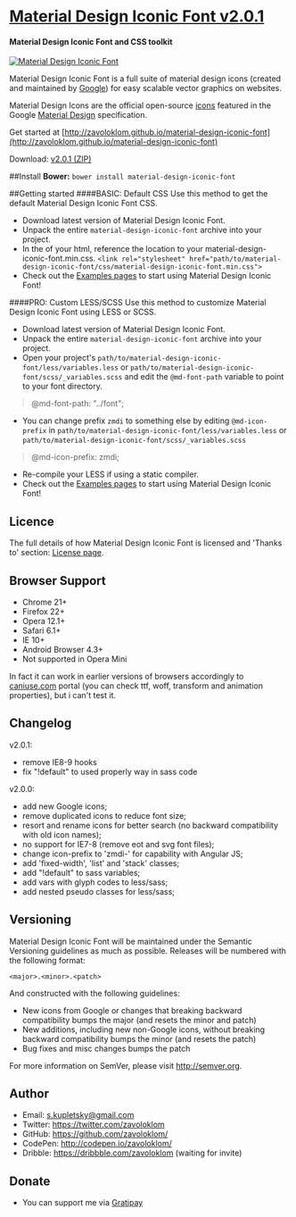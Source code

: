 # [Material Design Iconic Font v2.0.1](http://zavoloklom.github.io/material-design-iconic-font)
#### Material Design Iconic Font and CSS toolkit

[![Material Design Iconic Font](http://zavoloklom.github.io/material-design-iconic-font/images/Material-Design-Iconic-Font.png)](http://zavoloklom.github.io/material-design-iconic-font/)

Material Design Iconic Font is a full suite of material design icons (created and maintained by [Google](https://github.com/google/material-design-icons)) for easy scalable vector graphics on websites.

Material Design Icons are the official open-source [icons](http://www.google.com/design/spec/resources/sticker-sheets.html#sticker-sheets-components) featured in the Google [Material Design](http://www.google.com/design/spec) specification.

Get started at [http://zavoloklom.github.io/material-design-iconic-font](http://zavoloklom.github.io/material-design-iconic-font)

Download: [v2.0.1 (ZIP)](https://github.com/zavoloklom/material-design-iconic-font/releases/download/2.0.1/material-design-iconic-font.zip)

##Install
**Bower:**       `bower install material-design-iconic-font`

##Getting started
####BASIC: Default CSS
Use this method to get the default Material Design Iconic Font CSS.
- Download latest version of Material Design Iconic Font.
- Unpack the entire `material-design-iconic-font` archive into your project.
- In the <head> of your html, reference the location to your material-design-iconic-font.min.css.
`<link rel="stylesheet" href="path/to/material-design-iconic-font/css/material-design-iconic-font.min.css">`
- Check out the [Examples pages](http://zavoloklom.github.io/material-design-iconic-font/examples.html) to start using Material Design Iconic Font!

####PRO: Custom LESS/SCSS
Use this method to customize Material Design Iconic Font using LESS or SCSS.
- Download latest version of Material Design Iconic Font.
- Unpack the entire `material-design-iconic-font` archive into your project.
- Open your project's `path/to/material-design-iconic-font/less/variables.less` or `path/to/material-design-iconic-font/scss/_variables.scss` and edit the `@md-font-path` variable to point to your font directory.

> @md-font-path:   "../font";

- You can change prefix `zmdi` to something else by editing `@md-icon-prefix` in `path/to/material-design-iconic-font/less/variables.less` or `path/to/material-design-iconic-font/scss/_variables.scss`

> @md-icon-prefix:       zmdi;

- Re-compile your LESS if using a static compiler.
- Check out the [Examples pages](http://zavoloklom.github.io/material-design-iconic-font/examples.html) to start using Material Design Iconic Font!

## Licence
The full details of how Material Design Iconic Font is licensed and 'Thanks to' section: [License page](http://zavoloklom.github.io/material-design-iconic-font/license.html).

## Browser Support
- Chrome 21+   
- Firefox 22+   
- Opera 12.1+   
- Safari 6.1+   
- IE 10+   
- Android Browser 4.3+   
- Not supported in Opera Mini   

In fact it can work in earlier versions of browsers accordingly to [caniuse.com](http://caniuse.com/) portal (you can check ttf, woff, transform and animation properties), but i can't test it.

## Changelog 
v2.0.1:   
- remove IE8-9 hooks   
- fix "!default" to used properly way in sass code   

v2.0.0:   
- add new Google icons;   
- remove duplicated icons to reduce font size;   
- resort and rename icons for better search (no backward compatibility with old icon names);  
- no support for IE7-8 (remove eot and svg font files);   
- change icon-prefix to 'zmdi-' for capability with Angular JS;
- add 'fixed-width', 'list' and 'stack' classes;  
- add "!default" to sass variables;   
- add vars with glyph codes to less/sass;   
- add nested pseudo classes for less/sass;   

## Versioning
Material Design Iconic Font will be maintained under the Semantic Versioning guidelines as much as possible. Releases will be numbered with the following format:

`<major>.<minor>.<patch>`

And constructed with the following guidelines:

* New icons from Google or changes that breaking backward compatibility bumps the major (and resets the minor and patch)
* New additions, including new non-Google icons, without breaking backward compatibility bumps the minor (and resets the patch)
* Bug fixes and misc changes bumps the patch

For more information on SemVer, please visit http://semver.org.

## Author
- Email: s.kupletsky@gmail.com
- Twitter: https://twitter.com/zavoloklom
- GitHub: https://github.com/zavoloklom/
- CodePen: http://codepen.io/zavoloklom/
- Dribble: https://dribbble.com/zavoloklom (waiting for invite)

## Donate
- You can support me via [Gratipay](http://gratipay.com/zavoloklom/)